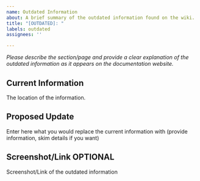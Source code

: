```yaml
---
name: Outdated Information
about: A brief summary of the outdated information found on the wiki.
title: "[OUTDATED]: "
labels: outdated
assignees: ''

---
```


*Please describe the section/page and provide a clear explanation of the outdated information as it appears on the documentation website.*

## Current Information

The location of the information.

## Proposed Update

Enter here what you would replace the current information with (provide information, skim details if you want)

## Screenshot/Link **OPTIONAL**

Screenshot/Link of the outdated information
